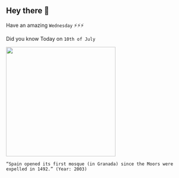 ## Hey there 👋
Have an amazing `Wednesday` ⚡⚡⚡

Did you know Today on `10th of July`
 
 [<img src="https://www.medyaolusum.com/en/wp-content/uploads/2019/04/granada-ramadan.jpg" width="300" />](https://www.abc.net.au/news/2003-07-11/six-centuries-on-mosque-opens-in-granada/1883750) 
 ```
“Spain opened its first mosque (in Granada) since the Moors were expelled in 1492.” (Year: 2003)
```
